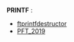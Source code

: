 **PRINTF** :
  * [ftprintfdestructor](https://github.com/t0mm4rx/ftprintfdestructor)
  * [PFT_2019](https://github.com/cclaude42/PFT_2019)
